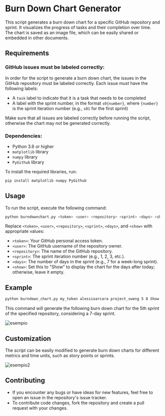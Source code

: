 # Burn Down Chart Generator

This script generates a burn down chart for a specific GitHub repository and sprint. It visualizes the progress of tasks and their completion over time. The chart is saved as an image file, which can be easily shared or embedded in other documents.

## Requirements

### GitHub issues must be labeled correctly:

In order for the script to generate a burn down chart, the issues in the GitHub repository must be labeled correctly. Each issue must have the following labels:

- A `task` label to indicate that it is a task that needs to be completed
- A label with the sprint number, in the format `s0{number}`, where `{number}` is the sprint iteration number (e.g., `s01` for the first sprint)

Make sure that all issues are labeled correctly before running the script, otherwise the chart may not be generated correctly.

### Dependencies:

- Python 3.6 or higher
- `matplotlib` library
- `numpy` library
- `PyGithub` library

To install the required libraries, run:

```bash
pip install matplotlib numpy PyGithub
```

## Usage

To run the script, execute the following command:

```bash
python burndownchart.py <token> <user> <repository> <sprint> <days> <show>
```

Replace `<token>`, `<user>`, `<repository>`, `<sprint>`, `<days>`, and `<show>` with appropriate values:

* `<token>`: Your GitHub personal access token.
* `<user>`: The GitHub username of the repository owner.
* `<repository>`: The name of the GitHub repository.
* `<sprint>`: The sprint iteration number (e.g., 1, 2, 3, etc.).
* `<days>`: The number of days in the sprint (e.g., 7 for a week-long sprint).
* `<show>`: Set this to "Show" to display the chart for the days after today; otherwise, leave it empty.

## Example

```bash
python burndown_chart.py my_token alessioarcara project_sweng 5 8 Show
```
This command will generate the following burn down chart for the 5th sprint of the specified repository, considering a 7-day sprint.

![esempio](https://user-images.githubusercontent.com/1864054/232249801-629b009b-63fa-4b9d-aedb-3d4c41c9968d.png)

## Customization

The script can be easily modified to generate burn down charts for different metrics and time units, such as story points or sprints.

![esempio2](https://user-images.githubusercontent.com/1864054/232249819-6a1fd1cd-0b12-4bd6-b934-6552a4fd66d2.png)

## Contributing

* If you encounter any bugs or have ideas for new features, feel free to open an issue in the repository's issue tracker.
* To contribute code changes, fork the repository and create a pull request with your changes.
